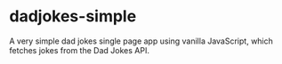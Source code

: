 # dadjokes-simple
A very simple dad jokes single page app using vanilla JavaScript, which fetches jokes from the Dad Jokes API.
